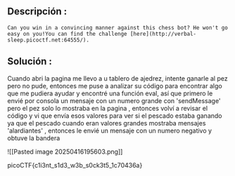 ## Descripción :
	Can you win in a convincing manner against this chess bot? He won't go easy on you!You can find the challenge [here](http://verbal-sleep.picoctf.net:64555/).
## Solución :
Cuando abri la pagina me llevo a u tablero de ajedrez, intente ganarle al pez pero no pude, entonces me puse a analizar su código para encontrar algo que me pudiera ayudar y encontré una función eval,   así que primero le envié por consola un mensaje con un numero grande con 'sendMessage'  pero el pez solo lo mostraba en la pagina , entonces volví a revisar el código y vi que envía esos valores para ver si el pescado estaba ganando ya que el pescado cuando eran valores grandes mostraba mensajes 'alardiantes' , entonces le envié un  mensaje con un numero negativo y obtuve la bandera 

![[Pasted image 20250416195603.png]]


picoCTF{c1i3nt_s1d3_w3b_s0ck3t5_1c70436a}